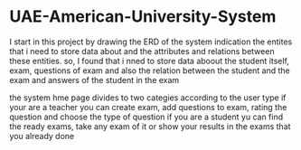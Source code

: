 # UAE-American-University-System

I start in this project by drawing the ERD of the system indication the entites that i need to store data about and the attributes and relations between these entities.
so, I found that i nned to store data aboout the student itself, exam, questions of exam and also the relation between the student and the exam and answers of the student in the exam 


the system hme page divides to two categies according to the user type 
if your are a teacher you can create exam, add questions to exam, rating the question and choose the type of question 
if you are a student yu can find the ready exams, take any exam of it or show your results in the exams that you already done 

